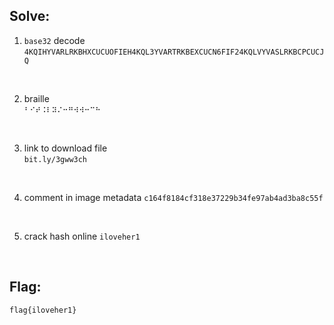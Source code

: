 ## Solve:

1. `base32` decode<br/>
```4KQIHYVARLRKBHXCUCUOFIEH4KQL3YVARTRKBEXCUCN6FIF24KQLVYVASLRKBCPCUCJQ```

<br/>

2. braille<br/>
```⠃⠊⠞⠨⠇⠽⠌⠒⠛⠺⠺⠒⠉⠓```

<br/>

3. link to download file<br/>
	`bit.ly/3gww3ch`

<br/>

4. comment in image metadata 
```c164f8184cf318e37229b34fe97ab4ad3ba8c55f```

<br/>

5. crack hash online
```iloveher1```

<br/>

## Flag:
`flag{iloveher1}`
